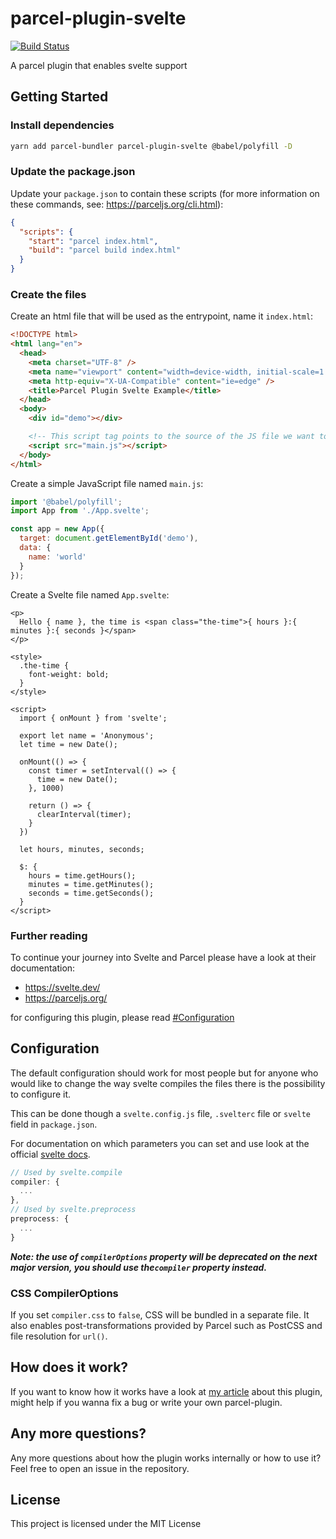 # parcel-plugin-svelte

[![Build Status](https://dev.azure.com/DeMoorJasper/parcel-plugin-svelte/_apis/build/status/DeMoorJasper.parcel-plugin-svelte?branchName=master)](https://dev.azure.com/DeMoorJasper/parcel-plugin-svelte/_build/latest?definitionId=3&branchName=master)

A parcel plugin that enables svelte support

## Getting Started

### Install dependencies

```bash
yarn add parcel-bundler parcel-plugin-svelte @babel/polyfill -D
```

### Update the package.json

Update your `package.json` to contain these scripts (for more information on these commands, see: https://parceljs.org/cli.html):

```json
{
  "scripts": {
    "start": "parcel index.html",
    "build": "parcel build index.html"
  }
}
```

### Create the files

Create an html file that will be used as the entrypoint, name it `index.html`:

```html
<!DOCTYPE html>
<html lang="en">
  <head>
    <meta charset="UTF-8" />
    <meta name="viewport" content="width=device-width, initial-scale=1.0" />
    <meta http-equiv="X-UA-Compatible" content="ie=edge" />
    <title>Parcel Plugin Svelte Example</title>
  </head>
  <body>
    <div id="demo"></div>

    <!-- This script tag points to the source of the JS file we want to load and bundle -->
    <script src="main.js"></script>
  </body>
</html>
```

Create a simple JavaScript file named `main.js`:

```Javascript
import '@babel/polyfill';
import App from './App.svelte';

const app = new App({
  target: document.getElementById('demo'),
  data: {
    name: 'world'
  }
});
```

Create a Svelte file named `App.svelte`:

```svelte
<p>
  Hello { name }, the time is <span class="the-time">{ hours }:{ minutes }:{ seconds }</span>
</p>

<style>
  .the-time {
    font-weight: bold;
  }
</style>

<script>
  import { onMount } from 'svelte';

  export let name = 'Anonymous';
  let time = new Date();

  onMount(() => {
    const timer = setInterval(() => {
      time = new Date();
    }, 1000)

    return () => {
      clearInterval(timer);
    }
  })

  let hours, minutes, seconds;

  $: {
    hours = time.getHours();
    minutes = time.getMinutes();
    seconds = time.getSeconds();
  }
</script>
```

### Further reading

To continue your journey into Svelte and Parcel please have a look at their documentation:

- https://svelte.dev/
- https://parceljs.org/

for configuring this plugin, please read [#Configuration](https://github.com/DeMoorJasper/parcel-plugin-svelte#Configuration)

## Configuration

The default configuration should work for most people but for anyone who would like to change the way svelte compiles the files there is the possibility to configure it.

This can be done though a `svelte.config.js` file, `.svelterc` file or `svelte` field in `package.json`.

For documentation on which parameters you can set and use look at the official [svelte docs](https://svelte.dev/docs#svelte_compile).

```Javascript
// Used by svelte.compile
compiler: {
  ...
},
// Used by svelte.preprocess
preprocess: {
  ...
}
```

**_Note: the use of `compilerOptions` property will be deprecated on the next major version, you should use the`compiler` property instead._**

### CSS CompilerOptions

If you set `compiler.css` to `false`, CSS will be bundled in a separate file. It also enables post-transformations provided by Parcel such as PostCSS and file resolution for `url()`.

## How does it work?

If you want to know how it works have a look at [my article](https://medium.com/@jasperdemoor/writing-a-parcel-plugin-3936271cbaaa) about this plugin, might help if you wanna fix a bug or write your own parcel-plugin.

## Any more questions?

Any more questions about how the plugin works internally or how to use it? Feel free to open an issue in the repository.

## License

This project is licensed under the MIT License
